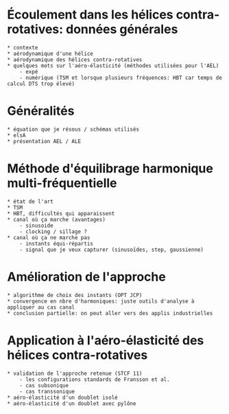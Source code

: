 # Écoulement dans les hélices contra-rotatives: données générales
    * contexte
    * aérodynamique d'une hélice
    * aérodynamique des hélices contra-rotatives
    * quelques mots sur l'aéro-élasticité (méthodes utilisées pour l'AEL)
        - expé
        - numérique (TSM et lorsque plusieurs fréquences: HBT car temps de calcul DTS trop élevé)

# Généralités
    * équation que je résous / schémas utilisés
    * elsA
    * présentation AEL / ALE

# Méthode d'équilibrage harmonique multi-fréquentielle
    * état de l'art
    * TSM
    * HBT, difficultés qui apparaissent
    * canal où ça marche (avantages)
        - sinusoide
        - clocking / sillage ?
    * canal où ça ne marche pas
        - instants équi-répartis
        - signal que je veux capturer (sinusoïdes, step, gaussienne)

# Amélioration de l'approche
    * algorithme de choix des instants (OPT JCP)
    * convergence en nbre d'harmoniques: juste outils d'analyse à appliquer au cas canal
    * conclusion partielle: on peut aller vers des applis industrielles

# Application à l'aéro-élasticité des hélices contra-rotatives
    * validation de l'approche retenue (STCF 11)
        - les configurations standards de Fransson et al.
        - cas subsonique
        - cas transsonique
    * aéro-élasticité d'un doublet isolé
    * aéro-élasticité d'un doublet avec pylône
